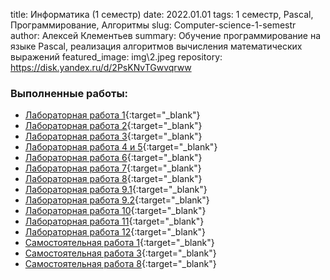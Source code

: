 title: Информатика (1 семестр)
date: 2022.01.01
tags: 1 семестр, Pascal, Программирование, Алгоритмы
slug: Computer-science-1-semestr
author: Алексей Клементьев
summary: Обучение программирование на языке Pascal, реализация алгоритмов вычисления математических выражений
featured_image: img\2.jpeg
repository: https://disk.yandex.ru/d/2PsKNvTGwvqrww

### Выполненные работы:
- [Лабораторная работа 1](https://disk.yandex.ru/i/8-1DyBTFu7VpAA){:target="_blank"}
- [Лабораторная работа 2](https://disk.yandex.ru/i/C5Fh7DNBoKlzjw){:target="_blank"}
- [Лабораторная работа 3](https://disk.yandex.ru/i/mBtRiwaAtSpcNA){:target="_blank"}
- [Лабораторная работа 4 и 5](https://disk.yandex.ru/i/cP0se08w_1VEDg){:target="_blank"}
- [Лабораторная работа 6](https://disk.yandex.ru/i/mJpqQb4xZtvJ8g){:target="_blank"}
- [Лабораторная работа 7](https://disk.yandex.ru/i/Kf8bLVFdl04CCw){:target="_blank"}
- [Лабораторная работа 8](https://disk.yandex.ru/i/ltI4uazxPnD-dA){:target="_blank"}
- [Лабораторная работа 9.1](https://disk.yandex.ru/i/EYA5evDZ8LjJ7A){:target="_blank"}
- [Лабораторная работа 9.2](https://disk.yandex.ru/i/-ZVvzCksmqqz6g){:target="_blank"}
- [Лабораторная работа 10](https://disk.yandex.ru/i/a88orgx3A8f0bg){:target="_blank"}
- [Лабораторная работа 11](https://disk.yandex.ru/i/vb-hStbdyBWoMw){:target="_blank"}
- [Лабораторная работа 12](https://disk.yandex.ru/i/iCxYeLYi8DTN_Q){:target="_blank"}
- [Самостоятельная работа 1](https://disk.yandex.ru/i/bQDju7S1rlsk9w){:target="_blank"}
- [Самостоятельная работа 3](https://disk.yandex.ru/i/Yq7xJS0aZA2HUw){:target="_blank"}
- [Самостоятельная работа 8](https://disk.yandex.ru/i/za4jvSbBFF7OiA){:target="_blank"}
